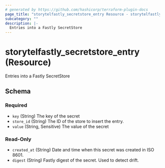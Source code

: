```yaml
---
# generated by https://github.com/hashicorp/terraform-plugin-docs
page_title: "storytelfastly_secretstore_entry Resource - storytelfastly"
subcategory: ""
description: |-
  Entries into a Fastly SecretStore
---
```


# storytelfastly_secretstore_entry (Resource)

Entries into a Fastly SecretStore



<!-- schema generated by tfplugindocs -->
## Schema

### Required

- `key` (String) The key of the secret
- `store_id` (String) The ID of the store to insert the entry.
- `value` (String, Sensitive) The value of the secret

### Read-Only

- `created_at` (String) Date and time  when this secret was created in ISO 8601.
- `digest` (String) Fastly digest of the secret. Used to detect drift.
